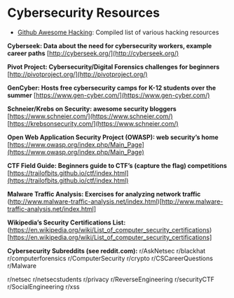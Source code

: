 # Cybersecurity Resources

- [Github Awesome Hacking](https://github.com/Hack-with-Github/Awesome-Hacking): Compiled list of various hacking resources

**Cyberseek: Data about the need for cybersecurity workers, example career paths**
[http://cyberseek.org/](http://cyberseek.org/)

**Pivot Project: Cybersecurity/Digital Forensics challenges for beginners**
[http://pivotproject.org/](http://pivotproject.org/)

**GenCyber: Hosts free cybersecurity camps for K-12 students over the summer**
[https://www.gen-cyber.com/](https://www.gen-cyber.com/)

**Schneier/Krebs on Security: awesome security bloggers**
[https://www.schneier.com/](https://www.schneier.com/)
[https://krebsonsecurity.com/](https://www.schneier.com/)

**Open Web Application Security Project (OWASP): web security’s home**
[https://www.owasp.org/index.php/Main_Page](https://www.owasp.org/index.php/Main_Page)

**CTF Field Guide: Beginners guide to CTF’s (capture the flag) competitions**
[https://trailofbits.github.io/ctf/index.html](https://trailofbits.github.io/ctf/index.html)

**Malware Traffic Analysis: Exercises for analyzing network traffic**
(http://www.malware-traffic-analysis.net/index.html)[http://www.malware-traffic-analysis.net/index.html]

**Wikipedia’s Security Certifications List:**
(https://en.wikipedia.org/wiki/List_of_computer_security_certifications)[https://en.wikipedia.org/wiki/List_of_computer_security_certifications]

**Cybersecurity Subreddits (see reddit.com):**
r/AskNetsec
r/blackhat
r/computerforensics
r/ComputerSecurity
r/crypto
r/CSCareerQuestions
r/Malware

r/netsec
r/netsecstudents
r/privacy
r/ReverseEngineering
r/securityCTF
r/SocialEngineering
r/xss
